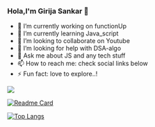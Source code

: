 ### Hola,I'm Girija Sankar 👋

- 🔭 I’m currently working on functionUp
- 🌱 I’m currently learning Java_script
- 👯 I’m looking to collaborate on Youtube
- 🤔 I’m looking for help with DSA-algo
- 💬 Ask me about JS and any tech stuff
- 📫 How to reach me: check social links below
- ⚡ Fun fact: love to explore..!

<img src = "https://github-readme-stats.vercel.app/api?username=girija1348328&&show_icons=true&title_color=ffffff&icon_color=bb2acf&text_color=daf7dc&bg_color=151515">

[![Readme Card](https://github-readme-stats.vercel.app/api/pin/?username=girija1348328&repo=github-readme-stats)](https://github.com/anuraghazra/github-readme-stats)

[![Top Langs](https://github-readme-stats.vercel.app/api/top-langs/?username=girija1348328&layout=compact)](https://github.com/girija1348328/github-readme-stats)
